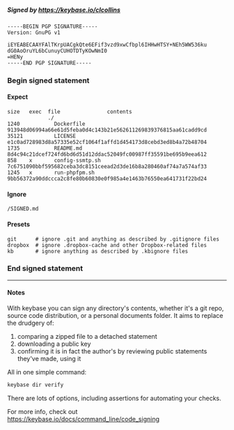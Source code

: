 ##### Signed by https://keybase.io/clcollins
```
-----BEGIN PGP SIGNATURE-----
Version: GnuPG v1

iEYEABECAAYFAlTKrpUACgkQte6EFif3vzd9xwCfbpl6IHHwHTSY+NEh5WW536ku
dG0AoOruYL6bCunuyCUHOTDTyKOwNmI0
=HENy
-----END PGP SIGNATURE-----

```

<!-- END SIGNATURES -->

### Begin signed statement 

#### Expect

```
size   exec  file               contents                                                        
             ./                                                                                 
1240           Dockerfile       913948d06994a66e61d5feba0d4c143b21e562611269839376815aa61cadd9cd
35121          LICENSE          e1c0ad728983d8a57335e52cf1064f1affd1d454173d8cebd3ed8b4a72b48704
1735           README.md        8d4c94c21dcef724fd6bd6d51d12ddac52049fc00987ff35591be695b9eea612
858    x       config-ssmtp.sh  7c6751090bbf595682ceba3dc8151ceead2d3de16b8a280460af74a7a574af33
1245   x       run-phpfpm.sh    9bb56372a90ddccca2c8fe80b60830e0f985a4e1463b76550ea641731f22bd24
```

#### Ignore

```
/SIGNED.md
```

#### Presets

```
git      # ignore .git and anything as described by .gitignore files
dropbox  # ignore .dropbox-cache and other Dropbox-related files    
kb       # ignore anything as described by .kbignore files          
```

<!-- summarize version = 0.0.9 -->

### End signed statement

<hr>

#### Notes

With keybase you can sign any directory's contents, whether it's a git repo,
source code distribution, or a personal documents folder. It aims to replace the drudgery of:

  1. comparing a zipped file to a detached statement
  2. downloading a public key
  3. confirming it is in fact the author's by reviewing public statements they've made, using it

All in one simple command:

```bash
keybase dir verify
```

There are lots of options, including assertions for automating your checks.

For more info, check out https://keybase.io/docs/command_line/code_signing